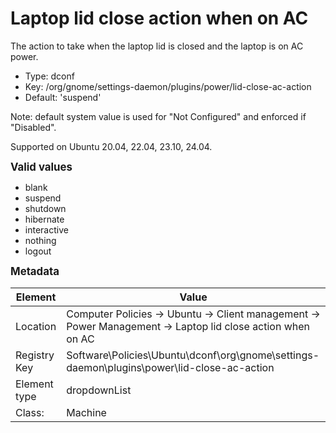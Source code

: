 # Laptop lid close action when on AC

The action to take when the laptop lid is closed and the laptop is on AC power.

- Type: dconf
- Key: /org/gnome/settings-daemon/plugins/power/lid-close-ac-action
- Default: 'suspend'

Note: default system value is used for "Not Configured" and enforced if "Disabled".

Supported on Ubuntu 20.04, 22.04, 23.10, 24.04.

<span style="font-size: larger;">**Valid values**</span>

* blank
* suspend
* shutdown
* hibernate
* interactive
* nothing
* logout


<span style="font-size: larger;">**Metadata**</span>

| Element      | Value            |
| ---          | ---              |
| Location     | Computer Policies -> Ubuntu -> Client management -> Power Management -> Laptop lid close action when on AC    |
| Registry Key | Software\Policies\Ubuntu\dconf\org\gnome\settings-daemon\plugins\power\lid-close-ac-action         |
| Element type | dropdownList |
| Class:       | Machine       |
